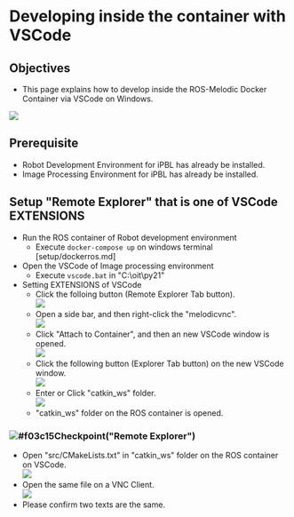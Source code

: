 # Developing inside the container with VSCode

## Objectives
- This page explains how to develop inside the ROS-Melodic Docker Container via VSCode on Windows.

<image src="../image/architecture.jpg">

## Prerequisite
- Robot Development Environment for iPBL has already be installed.
- Image Processing Environment for iPBL has already be installed.

## Setup "Remote Explorer" that is one of VSCode EXTENSIONS 
- Run the ROS container of Robot development environment
  - Execute `docker-compose up` on windows terminal [setup/dockerros.md]
- Open the VSCode of Image processing environment
  - Execute `vscode.bat` in "C:\oit\py21"
- Setting EXTENSIONS of VSCode
  - Click the folloing button (Remote Explorer Tab button).  <br>
    <image src="../image/remote_explorer_icon.png">
  - Open a side bar, and then right-click the "melodicvnc".<br>
    <image src="../image/melodicvnc_menu_vscode.png">
  - Click "Attach to Container", and then an new VSCode window is opened.<br>
    <image src="../image/vscode_merodicvnc.png">
  - Click the following button (Explorer Tab button) on the new VSCode window.<br>
    <image src="../image/explorer_icon.png">
  - Enter or Click "catkin_ws" folder.<br>
    <image src="../image/catkin_ws_vscode.png">
  - "catkin_ws" folder on the ROS container is opened.

### ![#f03c15](https://via.placeholder.com/15/f03c15/000000?text=+)Checkpoint("Remote Explorer")
- Open "src/CMakeLists.txt" in "catkin_ws" folder on the ROS container on VSCode.<br>
    <image src="../image/CMakeList_on_vscode.png">
- Open the same file on a VNC Client.<br>
    <image src="../image/CMakeList_on_VNC_client.png">
- Please confirm two texts are the same.

